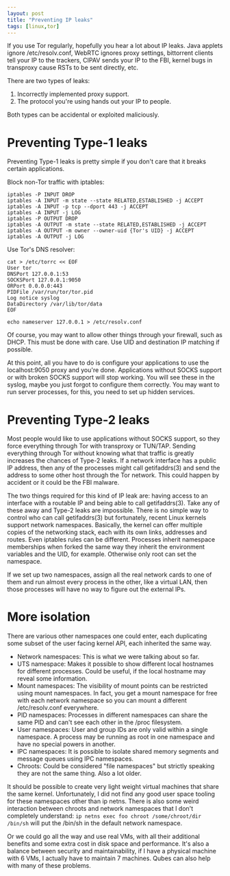 ```yaml
---
layout: post
title: "Preventing IP leaks"
tags: [linux,tor]
---
```


If you use Tor regularly, hopefully you hear a lot about IP leaks.
Java applets ignore /etc/resolv.conf, WebRTC ignores proxy settings, bittorrent clients tell your IP to the trackers, CIPAV sends your IP to the FBI, kernel bugs in transproxy cause RSTs to be sent directly, etc.

There are two types of leaks:

1. Incorrectly implemented proxy support.
1. The protocol you're using hands out your IP to people.

Both types can be accidental or exploited maliciously.

# Preventing Type-1 leaks

Preventing Type-1 leaks is pretty simple if you don't care that it breaks certain applications.

Block non-Tor traffic with iptables:

<pre><code>iptables -P INPUT DROP
iptables -A INPUT -m state --state RELATED,ESTABLISHED -j ACCEPT
iptables -A INPUT -p tcp --dport 443 -j ACCEPT
iptables -A INPUT -j LOG
iptables -P OUTPUT DROP
iptables -A OUTPUT -m state --state RELATED,ESTABLISHED -j ACCEPT
iptables -A OUTPUT -m owner --owner-uid {Tor's UID} -j ACCEPT
iptables -A OUTPUT -j LOG</code></pre>

Use Tor's DNS resolver:

<pre><code>cat > /etc/torrc << EOF
User tor
DNSPort 127.0.0.1:53
SOCKSPort 127.0.0.1:9050
ORPort 0.0.0.0:443
PIDFile /var/run/tor/tor.pid
Log notice syslog
DataDirectory /var/lib/tor/data
EOF

echo nameserver 127.0.0.1 > /etc/resolv.conf</code></pre>

Of course, you may want to allow other things through your firewall, such as DHCP.
This must be done with care.
Use UID and destination IP matching if possible.

At this point, all you have to do is configure your applications to use the localhost:9050 proxy and you're done.
Applications without SOCKS support or with broken SOCKS support will stop working.
You will see these in the syslog, maybe you just forgot to configure them correctly.
You may want to run server processes, for this, you need to set up hidden services.

# Preventing Type-2 leaks

Most people would like to use applications without SOCKS support, so they force everything through Tor with transproxy or TUN/TAP.
Sending everything through Tor without knowing what that traffic is greatly increases the chances of Type-2 leaks.
If a network interface has a public IP address, then any of the processes might call getifaddrs(3) and send the address to some other host through the Tor network.
This could happen by accident or it could be the FBI malware.

The two things required for this kind of IP leak are: having access to an interface with a routable IP and being able to call getifaddrs(3).
Take any of these away and Type-2 leaks are impossible.
There is no simple way to control who can call getifaddrs(3) but fortunately, recent Linux kernels support network namespaces.
Basically, the kernel can offer multiple copies of the networking stack, each with its own links, addresses and routes.
Even iptables rules can be different.
Processes inherit namespace memberships when forked the same way they inherit the environment variables and the UID, for example.
Otherwise only root can set the namespace.

If we set up two namespaces, assign all the real network cards to one of them and run almost every process in the other, like a virtual LAN, then those processes will have no way to figure out the external IPs.

# More isolation

There are various other namespaces one could enter, each duplicating some subset of the user facing kernel API, each inherited the same way.

* Network namespaces: This is what we were talking about so far.
* UTS namespace: Makes it possible to show different local hostnames for different processes. Could be useful, if the local hostname may reveal some information.
* Mount namespaces: The visibility of mount points can be restricted using mount namespaces. In fact, you get a mount namespace for free with each network namespace so you can mount a different /etc/resolv.conf everywhere.
* PID namespaces: Processes in different namespaces can share the same PID and can't see each other in the /proc filesystem.
* User namespaces: User and group IDs are only valid within a single namespace. A process may be running as root in one namespace and have no special powers in another.
* IPC namespaces: It is possible to isolate shared memory segments and message queues using IPC namespaces.
* Chroots: Could be considered "file namespaces" but strictly speaking they are not the same thing. Also a lot older.

It should be possible to create very light weight virtual machines that share the same kernel.
Unfortunately, I did not find any good user space tooling for these namespaces other than ip netns.
There is also some weird interaction between chroots and network namespaces that I don't completely understand:
`ip netns exec foo chroot /some/chroot/dir /bin/sh`
will put the /bin/sh in the default network namespace.

Or we could go all the way and use real VMs, with all their additional benefits and some extra cost in disk space and performance.
It's also a balance between security and maintainability, if I have a physical machine with 6 VMs, I actually have to maintain 7 machines.
Qubes can also help with many of these problems.

[handbook-disks]: https://wiki.gentoo.org/wiki/Handbook:AMD64/Installation/Disks
[handbook-stage]: https://wiki.gentoo.org/wiki/Handbook:AMD64/Installation/Stage
[xts]: https://en.wikipedia.org/wiki/Disk_encryption_theory#XEX-based_tweaked-codebook_mode_with_ciphertext_stealing_.28XTS.29
[ewontfix-systemd]: http://ewontfix.com/14/
